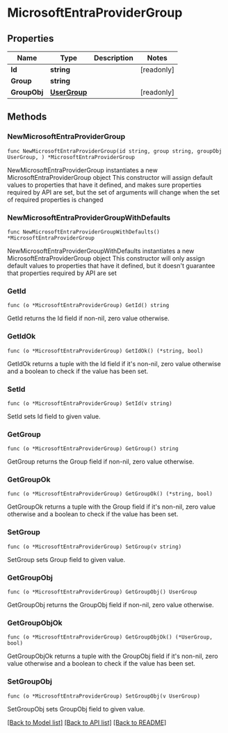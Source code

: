 # MicrosoftEntraProviderGroup

## Properties

Name | Type | Description | Notes
------------ | ------------- | ------------- | -------------
**Id** | **string** |  | [readonly] 
**Group** | **string** |  | 
**GroupObj** | [**UserGroup**](UserGroup.md) |  | [readonly] 

## Methods

### NewMicrosoftEntraProviderGroup

`func NewMicrosoftEntraProviderGroup(id string, group string, groupObj UserGroup, ) *MicrosoftEntraProviderGroup`

NewMicrosoftEntraProviderGroup instantiates a new MicrosoftEntraProviderGroup object
This constructor will assign default values to properties that have it defined,
and makes sure properties required by API are set, but the set of arguments
will change when the set of required properties is changed

### NewMicrosoftEntraProviderGroupWithDefaults

`func NewMicrosoftEntraProviderGroupWithDefaults() *MicrosoftEntraProviderGroup`

NewMicrosoftEntraProviderGroupWithDefaults instantiates a new MicrosoftEntraProviderGroup object
This constructor will only assign default values to properties that have it defined,
but it doesn't guarantee that properties required by API are set

### GetId

`func (o *MicrosoftEntraProviderGroup) GetId() string`

GetId returns the Id field if non-nil, zero value otherwise.

### GetIdOk

`func (o *MicrosoftEntraProviderGroup) GetIdOk() (*string, bool)`

GetIdOk returns a tuple with the Id field if it's non-nil, zero value otherwise
and a boolean to check if the value has been set.

### SetId

`func (o *MicrosoftEntraProviderGroup) SetId(v string)`

SetId sets Id field to given value.


### GetGroup

`func (o *MicrosoftEntraProviderGroup) GetGroup() string`

GetGroup returns the Group field if non-nil, zero value otherwise.

### GetGroupOk

`func (o *MicrosoftEntraProviderGroup) GetGroupOk() (*string, bool)`

GetGroupOk returns a tuple with the Group field if it's non-nil, zero value otherwise
and a boolean to check if the value has been set.

### SetGroup

`func (o *MicrosoftEntraProviderGroup) SetGroup(v string)`

SetGroup sets Group field to given value.


### GetGroupObj

`func (o *MicrosoftEntraProviderGroup) GetGroupObj() UserGroup`

GetGroupObj returns the GroupObj field if non-nil, zero value otherwise.

### GetGroupObjOk

`func (o *MicrosoftEntraProviderGroup) GetGroupObjOk() (*UserGroup, bool)`

GetGroupObjOk returns a tuple with the GroupObj field if it's non-nil, zero value otherwise
and a boolean to check if the value has been set.

### SetGroupObj

`func (o *MicrosoftEntraProviderGroup) SetGroupObj(v UserGroup)`

SetGroupObj sets GroupObj field to given value.



[[Back to Model list]](../README.md#documentation-for-models) [[Back to API list]](../README.md#documentation-for-api-endpoints) [[Back to README]](../README.md)


